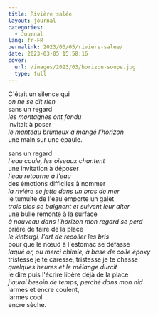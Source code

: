 ```yaml
---
title: Rivière salée
layout: journal
categories:
  - Journal
lang: fr-FR
permalink: 2023/03/05/riviere-salee/
date: 2023-03-05 15:58:16
cover:
  url: /images/2023/03/horizon-soupe.jpg
  type: full
---
```


C'était un silence qui\
*on ne se dit rien*\
sans un regard\
*les montagnes ont fondu*\
invitait à poser\
*le manteau brumeux a mangé l'horizon*\
une main sur une épaule.

sans un regard\
*l'eau coule, les oiseaux chantent*\
une invitation à déposer\
*l'eau retourne à l'eau*\
des émotions difficiles à nommer\
*la rivière se jette dans un bras de mer*\
le tumulte de l'eau emporte un galet\
*trois pies se baignent et suivent leur alter*\
une bulle remonte à la surface\
*à nouveau dans l'horizon mon regard se perd*\
prière de faire de la place\
*le kintsugi, l'art de recoller les bris*\
pour que le nœud à l'estomac se défasse\
*laqué or, ou merci chimie, à base de colle époxy*\
tristesse je te caresse, tristesse je te chasse\
*quelques heures et le mélange durcit*\
le dire puis l'écrire libère déjà de la place\
*j'aurai besoin de temps, perché dans mon nid*\
larmes et encre coulent,\
larmes cool\
encre sèche.
